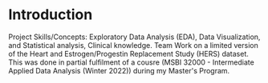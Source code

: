 # Introduction
Project Skills/Concepts: Exploratory Data Analysis (EDA), Data Visualization, and Statistical analysis, Clinical knowledge.
Team Work on a limited version of the Heart and Estrogen/Progestin Replacement Study (HERS) dataset.
This was done in partial fulfilment of a cousre (MSBI 32000 - Intermediate Applied Data Analysis (Winter 2022)) during my Master's Program.
